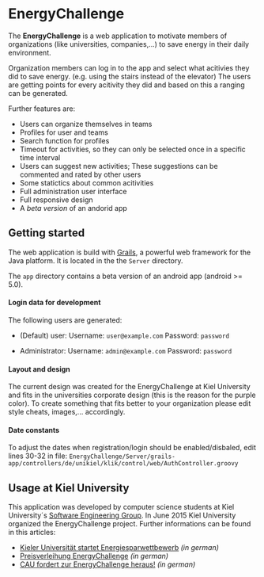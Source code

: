 # EnergyChallenge

The **EnergyChallenge** is a web application to motivate members of organizations (like universities, companies,...) to save energy in their daily environment.

Organization members can log in to the app and select what acitivies they did to save energy. (e.g. using the stairs instead of the elevator) The users are getting points for every acitivity they did and based on this a ranging can be generated.

Further features are:
* Users can organize themselves in teams
* Profiles for user and teams
* Search function for profiles
* Timeout for activities, so they can only be selected once in a specific time interval
* Users can suggest new activities; These suggestions can be commented and rated by other users
* Some statictics about common acitivities
* Full administration user interface
* Full responsive design
* A *beta version* of an andorid app

## Getting started

The web application is build with [Grails](https://grails.org/), a powerful web framework for the Java platform. It is located in the the ``Server`` directory.

The ``app`` directory contains a beta version of an android app (android >= 5.0).

#### Login data for development

The following users are generated:

* (Default) user:
Username: ``user@example.com``
Password: ``password``

* Administrator:
Username: ``admin@example.com``
Password: ``password``

#### Layout and design

The current design was created for the EnergyChallenge at Kiel University and fits in the universities corporate design (this is the reason for the purple color). To create something that fits better to your organization please edit style cheats, images,... accordingly.

#### Date constants

To adjust the dates when registration/login should be enabled/disbaled, edit lines 30-32 in file:
``EnergyChallenge/Server/grails-app/controllers/de/unikiel/klik/control/web/AuthController.groovy``


## Usage at Kiel University

This application was developed by computer science students at Kiel University´s [Software Engineering Group](http://www.se.uni-kiel.de/en). In June 2015 Kiel University organized the EnergyChallenge project.
Further informations can be found in this articles:
* [Kieler Universität startet Energiesparwettbewerb](http://www.uni-kiel.de/pressemeldungen/index.php?pmid=2015-169-energiesparen) *(in german)*
* [Preisverleihung EnergyChallenge](http://www.uni-kiel.de/pressemeldungen/index.php?pmid=2015-253-energy-challenge) *(in german)*
* [CAU fordert zur EnergyChallenge heraus!](http://www.einfachgutelehre.uni-kiel.de/allgemein/energychallenge) *(in german)*
